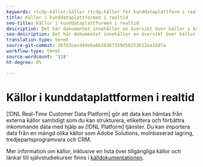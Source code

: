 ```yaml
---
keywords: rtcdp-källor;källor rtcdp;källor för kunddataplattform i realtid
title: Källor i kunddataplattformen i realtid
seo-title: Källor i kunddataplattformen i realtid
description: Det här dokumentet innehåller en översikt över källor i kunddataplattformen i realtid
seo-description: Det här dokumentet innehåller en översikt över källor i kunddataplattformen i realtid
translation-type: tm+mt
source-git-commit: 36f63cecd49e6a6b39367359d50252612ea16d7a
workflow-type: tm+mt
source-wordcount: '118'
ht-degree: 0%

---
```



# Källor i kunddataplattformen i realtid

[!DNL Real-Time Customer Data Platform] gör att data kan hämtas från externa källor samtidigt som du kan strukturera, etikettera och förbättra inkommande data med hjälp av  [!DNL Platform] tjänster. Du kan importera data från en mängd olika källor som Adobe Solutions, molnbaserad lagring, tredjepartsprogramvara och CRM.

Mer information om källor, inklusive en lista över tillgängliga källor och länkar till självstudiekurser finns i [källdokumentationen](../../sources/home.md).